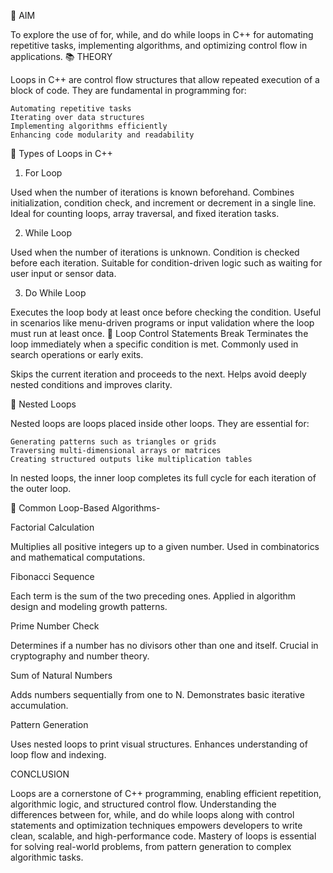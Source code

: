 🎯 AIM

To explore the use of for, while, and do while loops in C++ for automating repetitive tasks, implementing algorithms, and optimizing control flow in applications.
📚 THEORY

Loops in C++ are control flow structures that allow repeated execution of a block of code. They are fundamental in programming for:

    Automating repetitive tasks
    Iterating over data structures
    Implementing algorithms efficiently
    Enhancing code modularity and readability

🔄 Types of Loops in C++

1. For Loop

Used when the number of iterations is known beforehand.
Combines initialization, condition check, and increment or decrement in a single line.
Ideal for counting loops, array traversal, and fixed iteration tasks.

2. While Loop

Used when the number of iterations is unknown.
Condition is checked before each iteration.
Suitable for condition-driven logic such as waiting for user input or sensor data.

3. Do While Loop

Executes the loop body at least once before checking the condition.
Useful in scenarios like menu-driven programs or input validation where the loop must run at least once.
🧭 Loop Control Statements
Break
Terminates the loop immediately when a specific condition is met.
Commonly used in search operations or early exits.

Skips the current iteration and proceeds to the next.
Helps avoid deeply nested conditions and improves clarity.

🔁 Nested Loops

Nested loops are loops placed inside other loops. They are essential for:

    Generating patterns such as triangles or grids
    Traversing multi-dimensional arrays or matrices
    Creating structured outputs like multiplication tables

In nested loops, the inner loop completes its full cycle for each iteration of the outer loop.

🧠 Common Loop-Based Algorithms-

Factorial Calculation

Multiplies all positive integers up to a given number.
Used in combinatorics and mathematical computations.

Fibonacci Sequence

Each term is the sum of the two preceding ones.
Applied in algorithm design and modeling growth patterns.

Prime Number Check

Determines if a number has no divisors other than one and itself.
Crucial in cryptography and number theory.

Sum of Natural Numbers

Adds numbers sequentially from one to N.
Demonstrates basic iterative accumulation.

Pattern Generation

Uses nested loops to print visual structures.
Enhances understanding of loop flow and indexing.

CONCLUSION

Loops are a cornerstone of C++ programming, enabling efficient repetition, algorithmic logic, and structured control flow. Understanding the differences between for, while, and do while loops along with control statements and optimization techniques empowers developers to write clean, scalable, and high-performance code. Mastery of loops is essential for solving real-world problems, from pattern generation to complex algorithmic tasks.
